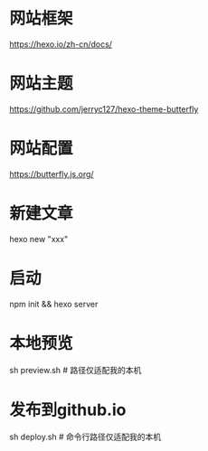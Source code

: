 # 网站框架
https://hexo.io/zh-cn/docs/

# 网站主题
https://github.com/jerryc127/hexo-theme-butterfly

# 网站配置
https://butterfly.js.org/

# 新建文章
hexo new "xxx"
# 启动
npm init && hexo server

# 本地预览
sh preview.sh   # 路径仅适配我的本机
# 发布到github.io
sh deploy.sh	# 命令行路径仅适配我的本机
